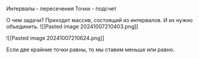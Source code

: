 Интервалы - пересечения
Точки - подсчет


О чем задачи? 
Приходит массив, состоящий из интервалов. И их нужно объединить.
![[Pasted image 20241007210403.png]]

![[Pasted image 20241007210624.png]]

Если две крайние точки равны, то мы ставим меньше или равно.
